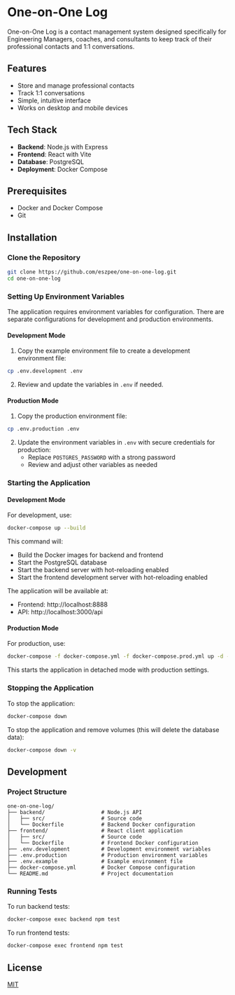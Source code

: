 # One-on-One Log

One-on-One Log is a contact management system designed specifically for Engineering Managers, coaches, and consultants to keep track of their professional contacts and 1:1 conversations.

## Features

- Store and manage professional contacts
- Track 1:1 conversations
- Simple, intuitive interface
- Works on desktop and mobile devices

## Tech Stack

- **Backend**: Node.js with Express
- **Frontend**: React with Vite
- **Database**: PostgreSQL
- **Deployment**: Docker Compose

## Prerequisites

- Docker and Docker Compose
- Git

## Installation

### Clone the Repository

```bash
git clone https://github.com/eszpee/one-on-one-log.git
cd one-on-one-log
```

### Setting Up Environment Variables

The application requires environment variables for configuration. There are separate configurations for development and production environments.

#### Development Mode

1. Copy the example environment file to create a development environment file:

```bash
cp .env.development .env
```

2. Review and update the variables in `.env` if needed.

#### Production Mode

1. Copy the production environment file:

```bash
cp .env.production .env
```

2. Update the environment variables in `.env` with secure credentials for production:
   - Replace `POSTGRES_PASSWORD` with a strong password
   - Review and adjust other variables as needed

### Starting the Application

#### Development Mode

For development, use:

```bash
docker-compose up --build
```

This command will:
- Build the Docker images for backend and frontend
- Start the PostgreSQL database
- Start the backend server with hot-reloading enabled
- Start the frontend development server with hot-reloading enabled

The application will be available at:
- Frontend: http://localhost:8888
- API: http://localhost:3000/api

#### Production Mode

For production, use:

```bash
docker-compose -f docker-compose.yml -f docker-compose.prod.yml up -d --build
```

This starts the application in detached mode with production settings.

### Stopping the Application

To stop the application:

```bash
docker-compose down
```

To stop the application and remove volumes (this will delete the database data):

```bash
docker-compose down -v
```

## Development

### Project Structure

```
one-on-one-log/
├── backend/                  # Node.js API
│   ├── src/                  # Source code
│   └── Dockerfile            # Backend Docker configuration
├── frontend/                 # React client application
│   ├── src/                  # Source code
│   └── Dockerfile            # Frontend Docker configuration
├── .env.development          # Development environment variables
├── .env.production           # Production environment variables
├── .env.example              # Example environment file
├── docker-compose.yml        # Docker Compose configuration
└── README.md                 # Project documentation
```

### Running Tests

To run backend tests:

```bash
docker-compose exec backend npm test
```

To run frontend tests:

```bash
docker-compose exec frontend npm test
```

## License

[MIT](LICENSE)
